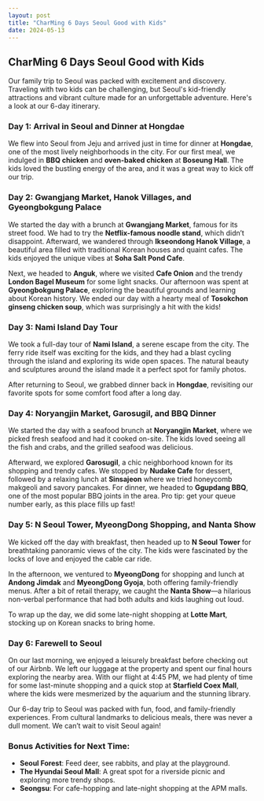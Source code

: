 ```yaml
---
layout: post
title: "CharMing 6 Days Seoul Good with Kids"
date: 2024-05-13
---
```


## CharMing 6 Days Seoul Good with Kids

Our family trip to Seoul was packed with excitement and discovery. Traveling with two kids can be challenging, but Seoul's kid-friendly attractions and vibrant culture made for an unforgettable adventure. Here's a look at our 6-day itinerary.

### Day 1: Arrival in Seoul and Dinner at Hongdae
We flew into Seoul from Jeju and arrived just in time for dinner at **Hongdae**, one of the most lively neighborhoods in the city. For our first meal, we indulged in **BBQ chicken** and **oven-baked chicken** at **Boseung Hall**. The kids loved the bustling energy of the area, and it was a great way to kick off our trip.

### Day 2: Gwangjang Market, Hanok Villages, and Gyeongbokgung Palace
We started the day with a brunch at **Gwangjang Market**, famous for its street food. We had to try the **Netflix-famous noodle stand**, which didn’t disappoint. Afterward, we wandered through **Ikseondong Hanok Village**, a beautiful area filled with traditional Korean houses and quaint cafes. The kids enjoyed the unique vibes at **Soha Salt Pond Cafe**.

Next, we headed to **Anguk**, where we visited **Cafe Onion** and the trendy **London Bagel Museum** for some light snacks. Our afternoon was spent at **Gyeongbokgung Palace**, exploring the beautiful grounds and learning about Korean history. We ended our day with a hearty meal of **Tosokchon ginseng chicken soup**, which was surprisingly a hit with the kids!

### Day 3: Nami Island Day Tour
We took a full-day tour of **Nami Island**, a serene escape from the city. The ferry ride itself was exciting for the kids, and they had a blast cycling through the island and exploring its wide open spaces. The natural beauty and sculptures around the island made it a perfect spot for family photos.

After returning to Seoul, we grabbed dinner back in **Hongdae**, revisiting our favorite spots for some comfort food after a long day.

### Day 4: Noryangjin Market, Garosugil, and BBQ Dinner
We started the day with a seafood brunch at **Noryangjin Market**, where we picked fresh seafood and had it cooked on-site. The kids loved seeing all the fish and crabs, and the grilled seafood was delicious.

Afterward, we explored **Garosugil**, a chic neighborhood known for its shopping and trendy cafes. We stopped by **Nudake Cafe** for dessert, followed by a relaxing lunch at **Sinsajeon** where we tried honeycomb makgeoli and savory pancakes. For dinner, we headed to **Ggupdang BBQ**, one of the most popular BBQ joints in the area. Pro tip: get your queue number early, as this place fills up fast!

### Day 5: N Seoul Tower, MyeongDong Shopping, and Nanta Show
We kicked off the day with breakfast, then headed up to **N Seoul Tower** for breathtaking panoramic views of the city. The kids were fascinated by the locks of love and enjoyed the cable car ride. 

In the afternoon, we ventured to **MyeongDong** for shopping and lunch at **Andong Jimdak** and **MyeongDong Gyoja**, both offering family-friendly menus. After a bit of retail therapy, we caught the **Nanta Show**—a hilarious non-verbal performance that had both adults and kids laughing out loud.

To wrap up the day, we did some late-night shopping at **Lotte Mart**, stocking up on Korean snacks to bring home.

### Day 6: Farewell to Seoul
On our last morning, we enjoyed a leisurely breakfast before checking out of our Airbnb. We left our luggage at the property and spent our final hours exploring the nearby area. With our flight at 4:45 PM, we had plenty of time for some last-minute shopping and a quick stop at **Starfield Coex Mall**, where the kids were mesmerized by the aquarium and the stunning library.

Our 6-day trip to Seoul was packed with fun, food, and family-friendly experiences. From cultural landmarks to delicious meals, there was never a dull moment. We can’t wait to visit Seoul again!

### Bonus Activities for Next Time:
- **Seoul Forest**: Feed deer, see rabbits, and play at the playground.
- **The Hyundai Seoul Mall**: A great spot for a riverside picnic and exploring more trendy shops.
- **Seongsu**: For cafe-hopping and late-night shopping at the APM malls. 

